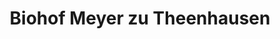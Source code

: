 ---
title: "Biohof Meyer zu Theenhausen"
url: /werther-westf/biohof-meyer-zu-theenhausen/
shop: Hofladen
---